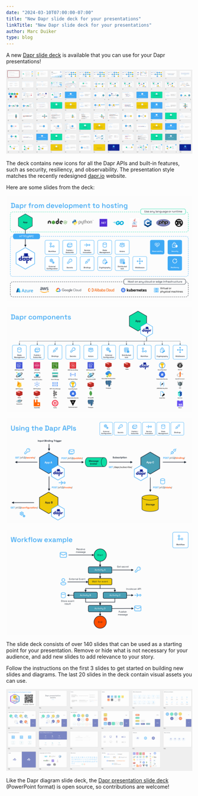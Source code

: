 ```yaml
---
date: "2024-03-10T07:00:00-07:00"
title: "New Dapr slide deck for your presentations"
linkTitle: "New Dapr slide deck for your presentations"
author: Marc Duiker
type: blog
---
```


A new [Dapr slide deck](https://docs.dapr.io/contributing/presentations/) is available that you can use for your Dapr presentations!

![Slide deck overview](slide-overview.png)

The deck contains new icons for all the Dapr APIs and built-in features, such as security, resiliency, and observability. The presentation style matches the recently redesigned [dapr.io](http://dapr.io) website.

Here are some slides from the deck:

![From Development to Hosting](slide17.png "From Development to Hosting")

![Components](slide18.png "Components")

![Using the Dapr APIs](slide20.png "Using the Dapr APIs")

![Workflow example](slide52.png "Workflow example")

The slide deck consists of over 140 slides that can be used as a starting point for your presentation. Remove or hide what is not necessary for your audience, and add new slides to add relevance to your story.

Follow the instructions on the first 3 slides to get started on building new slides and diagrams. The last 20 slides in the deck contain visual assets you can use.

![Visual assets](asset-slides.png "Visual assets")

Like the Dapr diagram slide deck, the [Dapr presentation slide deck](https://docs.dapr.io/contributing/presentations/) (PowerPoint format) is open source, so contributions are welcome!
